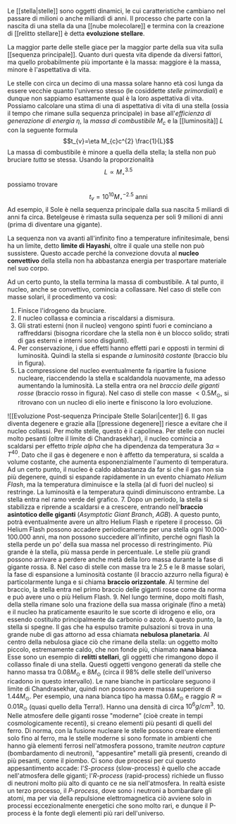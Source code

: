 Le [[stella|stelle]] sono oggetti dinamici, le cui caratteristiche cambiano nel passare di milioni o anche miliardi di anni. Il processo che parte con la nascita di una stella da una [[nube molecolare]] e termina con la creazione di [[relitto stellare]] è detta **evoluzione stellare**.

La maggior parte delle stelle giace per la maggior parte della sua vita sulla [[sequenza principale]]. Quanto duri questa vita dipende da diversi fattori, ma quello probabilmente più importante è la massa: maggiore è la massa, minore è l'aspettativa di vita.

Le stelle con circa un decimo di una massa solare hanno età così lunga da essere vecchie quanto l'universo stesso (le cosiddette *stelle primordiali*) e dunque non sappiamo esattamente qual è la loro aspettativa di vita. Possiamo calcolare una stima di una di aspettativa di vita di una stella (ossia il tempo che rimane sulla sequenza principale) in base all'*efficienza di generazione di energia* $\eta$, la *massa di combustibile* $M_{c}$ e la [[luminosità]] $L$ con la seguente formula
$$t_{v}=\eta M_{c}c^{2} \frac{1}{L}$$
La massa di combustibile è minore a quella della stella; la stella non può bruciare *tutta* se stessa. Usando la proporzionalità
$$L\propto M_{\star}^{3.5}$$
possiamo trovare
$$t_{v}=10^{10}M_{\star}^{-2.5}\mbox{ anni}$$
Ad esempio, il Sole è nella sequenza principale dalla sua nascita 5 miliardi di anni fa circa. Betelgeuse è rimasta sulla sequenza per soli 9 milioni di anni (prima di diventare una gigante).

La sequenza non va avanti all'infinito fino a temperature infinitesimale, bensì ha un limite, detto **limite di Hayashi**, oltre il quale una stelle non può sussistere. Questo accade perché la convezione dovuta al **nucleo convettivo** della stella non ha abbastanza energia per trasportare materiale nel suo corpo.

Ad un certo punto, la stella termina la massa di combustibile. A tal punto, il nucleo, anche se convettivo, comincia a collassare. Nel caso di stelle con masse solari, il procedimento va così:
1. Finisce l'idrogeno da bruciare.
2. Il nucleo collassa e comincia a riscaldarsi a dismisura.
3. Gli strati esterni (non il nucleo) vengono spinti fuori e cominciano a raffreddarsi (bisogna ricordare che la stella non è un blocco solido; strati di gas esterni e interni sono disgiunti).
4. Per conservazione, i due effetti hanno effetti pari e opposti in termini di luminosità. Quindi la stella si espande *a luminosità costante* (braccio blu in figura).
5. La compressione del nucleo eventualmente fa ripartire la fusione nucleare, riaccendendo la stella e scaldandola nuovamente, ma adesso aumentando la luminosità. La stella entra ora nel *braccio delle giganti rosse* (braccio rosso in figura). Nel caso di stelle con masse $<0.5M_{\odot}$, si ritrovano con un nucleo di elio inerte e finiscono la loro evoluzione.

![[Evoluzione Post-sequenza Principale Stelle Solari|center]]
6. Il gas diventa degenere e grazie alla [[pressione degenere]] riesce a evitare che il nucleo collassi. Per molte stelle, questo è il capolinea. Per stelle con nuclei molto pesanti (oltre il limite di Chandrasekhar), il nucleo comincia a scaldarsi per effetto *triple alpha* che ha dipendenza da temperatura $3\alpha\propto T^{40}$. Dato che il gas è degenere e non è affetto da temperatura, si scalda a volume costante, che aumenta esponenzialmente l'aumento di temperatura. Ad un certo punto, il nucleo è caldo abbastanza da far si che il gas non sia più degenere, quindi si espande rapidamente in un evento chiamato *Helium Flash*, ma la temperatura diminuisce e la stella (al di fuori del nucleo) si restringe. La luminosità e la temperatura quindi diminuiscono entrambe. La stella entra nel ramo verde del grafico.
7. Dopo un periodo, la stella si stabilizza e riprende a scaldarsi e a crescere, entrando nell'**braccio asintotico delle giganti** (*Asymptotic Giant Branch*, *AGB*). A questo punto, potrà eventualmente avere un altro Helium Flash e ripetere il processo. Gli Helium Flash possono accadere periodicamente per una stella ogni 10.000-100.000 anni, ma non possono succedere all'infinito, perché ogni flash la stella perde un po' della sua massa nel processo di restringimento. Più grande è la stella, più massa perde in percentuale. Le stelle più grandi possono arrivare a perdere anche metà della loro massa durante la fase di gigante rossa.
8. Nel caso di stelle con masse tra le 2.5 e le 8 masse solari, la fase di espansione a luminosità costante (il braccio azzurro nella figura) è particolarmente lunga e si chiama **braccio orizzontale**. Al termine del braccio, la stella entra nel primo braccio delle giganti rosse come da norma e può avere uno o più Helium Flash.
9. Nel lungo termine, dopo molti flash, della stella rimane solo una frazione della sua massa originale (fino a metà) e il nucleo ha praticamente esaurito le sue scorte di idrogeno e elio, ora essendo costituito principalmente da carbonio o azoto. A questo punto, la stella si spegne. Il gas che ha espulso tramite pulsazioni si trova in una grande nube di gas attorno ad essa chiamata **nebulosa planetaria**. Al centro della nebulosa giace ciò che rimane della stella: un oggetto molto piccolo, estremamente caldo, che non fonde più, chiamato **nana bianca**. Esse sono un esempio di **relitti stellari**, gli oggetti che rimangono dopo il collasso finale di una stella. Questi oggetti vengono generati da stelle che hanno massa tra $0.08M_{\odot}$ e $8M_{\odot}$ (circa il 98% delle stelle dell'universo ricadono in questo intervallo). Le nane bianche in particolare seguono il limite di Chandrasekhar, quindi non possono avere massa superiore di $1.44M_{\odot}$. Per esempio, una nana bianca tipo ha massa $0.6M_{\odot}$ e raggio $R\simeq0.01R_{\odot}$ (quasi quello della Terra!). Hanno una densità di circa $10^{6}g/cm^{3}$.
10. Nelle atmosfere delle giganti rosse "moderne" (cioè create in tempi cosmologicamente recenti), si creano elementi più pesanti di quelli del ferro. Di norma, con la fusione nucleare le stelle possono creare elementi solo fino al ferro, ma le stelle moderne si sono formate in ambienti che hanno già elementi ferrosi nell'atmosfera possono, tramite *neutron capture* (bombardamento di neutroni), "appesantire" metalli già presenti, creando di più pesanti, come il piombo. Ci sono due processi per cui questo appesantimento accade: l'*S-process* (slow-process) è quello che accade nell'atmosfera delle giganti; l'*R-process* (rapid-process) richiede un flusso di neutroni molto più alto di quanto ce ne sia nell'atmosfera. In realtà esiste un terzo processo, il *P-process*, dove sono i neutroni a bombardare gli atomi, ma per via della repulsione elettromagnetica ciò avviene solo in processi eccezionalmente energetici che sono molto rari, e dunque il P-process è la fonte degli elementi più rari dell'universo.